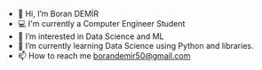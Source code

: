 - 👋 Hi, I’m Boran DEMİR
- 💻 I'm currently a Computer Engineer Student
- 👀 I’m interested in Data Science and ML 
- 🌱 I’m currently learning Data Science using Python and libraries.
- 📫 How to reach me borandemir50@gmail.com

